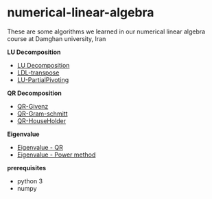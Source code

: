 # numerical-linear-algebra
These are some algorithms we learned in our numerical linear algebra course at Damghan university, Iran

**LU Decomposition**
- [LU Decomposition](https://github.com/alirezaafzalaghaei/numerical-linear-algebra/blob/master/LUDecomposition.py "LUDecomposition.py")
- [LDL-transpose](https://github.com/alirezaafzalaghaei/numerical-linear-algebra/blob/master/LDL-transpose.py "LDL-transpose.py")
- [LU-PartialPivoting](https://github.com/alirezaafzalaghaei/numerical-linear-algebra/blob/master/LU-PartialPivoting.py "LU-PartialPivoting.py")

**QR Decomposition**
- [QR-Givenz](https://github.com/alirezaafzalaghaei/numerical-linear-algebra/blob/master/QR-Givenz.py "QR-Givenz.py")
- [QR-Gram-schmitt](https://github.com/alirezaafzalaghaei/numerical-linear-algebra/blob/master/QR-Gram-schmitt.py "QR-Gram-schmitt.py")
- [QR-HouseHolder](https://github.com/alirezaafzalaghaei/numerical-linear-algebra/blob/master/HouseHolder.py "HouseHolder.py")

**Eigenvalue**
- [Eigenvalue - QR](https://github.com/alirezaafzalaghaei/numerical-linear-algebra/blob/master/Eigenvalue.py "Eigenvalue.py")
- [Eigenvalue - Power method](https://github.com/alirezaafzalaghaei/numerical-linear-algebra/blob/master/Eigenvalue2.py "Eigenvalue2")


**prerequisites**

 - python 3
 - numpy
